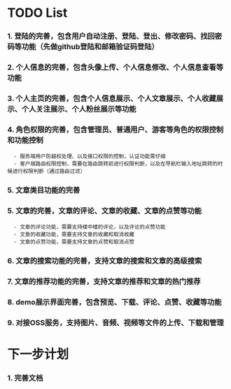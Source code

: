 # TODO List

### 1. 登陆的完善，包含用户自动注册、登陆、登出、修改密码、找回密码等功能（先做github登陆和邮箱验证码登陆）

### 2. 个人信息的完善，包含头像上传、个人信息修改、个人信息查看等功能

### 3. 个人主页的完善，包含个人信息展示、个人文章展示、个人收藏展示、个人关注展示、个人粉丝展示等功能

### 4. 角色权限的完善，包含管理员、普通用户、游客等角色的权限控制和功能控制
      - 服务端用户防越权处理、以及接口权限的控制，认证功能需仔细
      - 客户端路由权限控制，需要在路由跳转前进行权限判断，以及在导航栏输入地址跳转的时候进行权限判断（通过路由过滤）

### 5. 文章类目功能的完善

### 5. 文章的完善，文章的评论、文章的收藏、文章的点赞等功能
      - 文章的评论功能，需要支持楼中楼的评论，以及评论的点赞功能
      - 文章的收藏功能，需要支持文章的收藏和取消收藏
      - 文章的点赞功能，需要支持文章的点赞和取消点赞

### 6. 文章的搜索功能的完善，支持文章的搜索和文章的高级搜索

### 7. 文章的推荐功能的完善，支持文章的推荐和文章的热门推荐

### 8. demo展示界面完善，包含预览、下载、评论、点赞、收藏等功能

### 9. 对接OSS服务，支持图片、音频、视频等文件的上传、下载和管理

# 下一步计划

### 1. 完善文档
